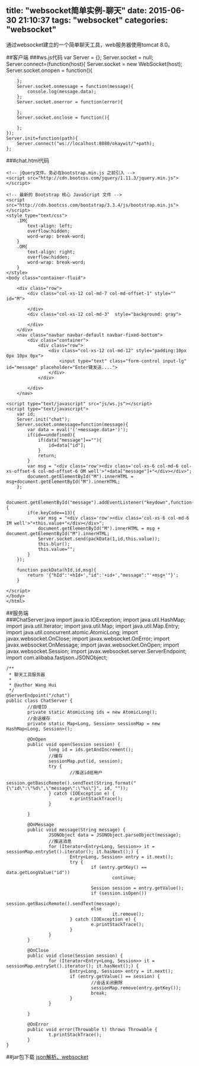 title: "websocket简单实例-聊天"
date: 2015-06-30 21:10:37
tags: "websocket"
categories: "websocket"
---

通过websocket建立的一个简单聊天工具，web服务器使用tomcat 8.0。

<!-- more -->
##客户端
###ws.js代码
	var Server = {};
	Server.socket = null;
	Server.connect=(function(host){
		Server.socket = new WebSocket(host);
		Server.socket.onopen = function(){
			
		};
		Server.socket.onmessage = function(message){
			console.log(message.data);
		};
		Server.socket.onerror = function(error){

		};
		Server.socket.onclose = function(){
			
		};
	});
	Server.init=function(path){
		Server.connect("ws://localhost:8080/okaywit/"+path);
	};

###chat.html代码
	<!DOCTYPE html>
	<html>
	<head lang="en">
	    <meta charset="UTF-8">
	    <meta name="viewport" content="width=device-width, initial-scale=1, maximum-scale=1, user-scalable=no">
	    <title>大辉Face</title>
	    <meta name="keywords" content="Polymer,WebSocket,Java,Tomcat,Html5" />
	    <meta name="description" content="免费的 web 技术教程。" />
	</head>
	<!-- 新 Bootstrap 核心 CSS 文件 -->
	<link rel="stylesheet" href="http://cdn.bootcss.com/bootstrap/3.3.4/css/bootstrap.min.css">

	<!-- jQuery文件。务必在bootstrap.min.js 之前引入 -->
	<script src="http://cdn.bootcss.com/jquery/1.11.3/jquery.min.js"></script>

	<!-- 最新的 Bootstrap 核心 JavaScript 文件 -->
	<script src="http://cdn.bootcss.com/bootstrap/3.3.4/js/bootstrap.min.js"></script>
	<style type="text/css">
	    .IM{
	        text-align: left;
	        overflow:hidden;
	        word-wrap: break-word;
	    }
	    .OM{
	        text-align: right;
	        overflow:hidden;
	        word-wrap: break-word;
	    }
	</style>
	<body class="container-fluid">

	    <div class="row">
	        <div class="col-xs-12 col-md-7 col-md-offset-1" style="" id="M">

	        </div>
	        <div class="col-xs-12 col-md-3"  style="background: gray">

	        </div>
	    </div>
	    <nav class="navbar navbar-default navbar-fixed-bottom">
	        <div class="container">
	            <div class="row">
	                <div class="col-xs-12 col-md-12" style="padding:10px 0px 10px 0px">
	                    <input type="text" class="form-control input-lg" id="message" placeholder="Enter键发送....">
	                </div>
	            </div>

	        </div>
	    </nav>

	<script type="text/javascript" src="js/ws.js"></script>
	<script type="text/javascript">
	    var id;
	    Server.init("chat");
	    Server.socket.onmessage=function(message){
	        var data = eval('('+message.data+')');
	        if(id==undefined){
	            if(data["message"]==""){
	                id=data["id"];
	            }
	            return;
	        }
	        var msg = "<div class='row'><div class='col-xs-6 col-md-6 col-xs-offset-6 col-md-offset-6 OM well'>"+data["message"]+"</div></div>";
	        document.getElementById("M").innerHTML = msg+document.getElementById("M").innerHTML;
	    };

	    document.getElementById("message").addEventListener("keydown",function(e){
	        if(e.keyCode==13){
	            var msg = "<div class='row'><div class='col-xs-6 col-md-6 IM well'>"+this.value+"</div></div>";
	            document.getElementById("M").innerHTML = msg + document.getElementById("M").innerHTML;
	            Server.socket.send(packData(1,id,this.value));
	            this.blur();
	            this.value="";
	        }
	    });

	    function packData(hId,id,msg){
	        return '{"hId":'+hId+',"id":'+id+',"message":"'+msg+'"}';
	    }

	</script>
	</body>
	</html>
##服务端	
###ChatServer.java
	import java.io.IOException;
	import java.util.HashMap;
	import java.util.Iterator;
	import java.util.Map;
	import java.util.Map.Entry;
	import java.util.concurrent.atomic.AtomicLong;
	import javax.websocket.OnClose;
	import javax.websocket.OnError;
	import javax.websocket.OnMessage;
	import javax.websocket.OnOpen;
	import javax.websocket.Session;
	import javax.websocket.server.ServerEndpoint;
	import com.alibaba.fastjson.JSONObject;

	/**
	 * 聊天工具服务器
	 * 
	 * @author Wang Hui
	 */
	@ServerEndpoint("/chat")
	public class ChatServer {
	        //自增ID
	        private static AtomicLong ids = new AtomicLong();
	        //会话缓存
	        private static Map<Long, Session> sessionMap = new HashMap<Long, Session>();

	        @OnOpen
	        public void open(Session session) {
	                long id = ids.getAndIncrement();
	                //缓存
	                sessionMap.put(id, session);
	                try {
	                		//推送id给用户
	                        session.getBasicRemote().sendText(String.format("{\"id\":\"%d\",\"message\":\"%s\"}", id, ""));
	                } catch (IOException e) {
	                        e.printStackTrace();
	                }

	        }

	        @OnMessage
	        public void message(String message) {
	                JSONObject data = JSONObject.parseObject(message);
	                //推送消息
	                for (Iterator<Entry<Long, Session>> it = sessionMap.entrySet().iterator(); it.hasNext();) {
	                        Entry<Long, Session> entry = it.next();
	                        try {
	                                if (entry.getKey() == data.getLongValue("id"))
	                                        continue;

	                                Session session = entry.getValue();
	                                if (session.isOpen())
	                                        session.getBasicRemote().sendText(message);
	                                else
	                                        it.remove();
	                        } catch (IOException e) {
	                                e.printStackTrace();
	                        }
	                }
	        }

	        @OnClose
	        public void close(Session session) {
	                for (Iterator<Entry<Long, Session>> it = sessionMap.entrySet().iterator(); it.hasNext();) {
	                        Entry<Long, Session> entry = it.next();
	                        if (entry.getValue() == session) {
	                                //会话关闭删除
	                                sessionMap.remove(entry.getKey());
	                                break;
	                        }
	                }

	        }

	        @OnError
	        public void error(Throwable t) throws Throwable {
	                t.printStackTrace();
	        }
	}

##jar包下载
[json解析、websocket](http://pan.baidu.com/s/1bn4kAOB "json解析、websocket")

